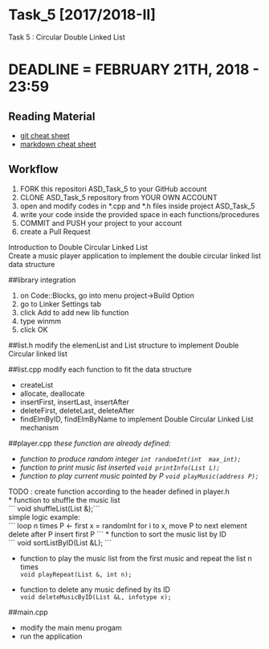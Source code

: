 # Task_5 [2017/2018-II]
Task 5 : Circular Double Linked List

# DEADLINE = FEBRUARY 21TH, 2018 - 23:59

## Reading Material
* [git cheat sheet](https://education.github.com/git-cheat-sheet-education.pdf)
* [markdown cheat sheet](https://enterprise.github.com/downloads/en/markdown-cheatsheet.pdf)

## Workflow
1. FORK this repositori ASD_Task_5 to your GitHub account
2. CLONE ASD_Task_5 repository from YOUR OWN ACCOUNT
3. open and modify codes in *.cpp and *.h files inside project ASD_Task_5
4. write your code inside the provided space in each functions/procedures 
5. COMMIT and PUSH your project to your account
6. create a Pull Request

Introduction to Double Circular Linked List  <br>
Create a music player application to implement the double circular linked list data structure

##library integration
1. on Code::Blocks, go into menu project->Build Option
2. go to Linker Settings tab
3. click Add to add new lib function
4. type winmm 
5. click OK

##list.h
modify the elemenList and List structure to implement Double Circular linked list
	
##list.cpp
modify each function to fit the data structure
* createList
* allocate, deallocate
* insertFirst, insertLast, insertAfter
* deleteFirst, deleteLast, deleteAfter
* findElmByID, findElmByName
to implement Double Circular Linked List mechanism
	
##player.cpp
<i>these function are already defined:
* function to produce random integer
  ```int randomInt(int  max_int);``` <br>
* function to print music list inserted
  ```void printInfo(List L);``` <br>
* function to play current music pointed by P
  ```void playMusic(address P);```   <br>
</i>
TODO : 
create function according to the header defined in player.h<br>
* function to shuffle the music list <br>
  ``` void shuffleList(List &);```<br>
  simple logic example: <br>
  ```
	loop n times
		P <- first
		x = randomInt
		for i to x, 
			move P to next element
		delete after P
		insert first P
  ```
* function to sort the music list by ID <br>
  ``` void sortListByID(List &L); ``` <br>
  
* function to play the music list from the first music and repeat the list n times  <br>
  ```void playRepeat(List &, int n);``` <br>
  
* function to delete any music defined by its ID<br>
  ```void deleteMusicByID(List &L, infotype x);```
	
		
##main.cpp
* modify the main menu progam
* run the application
	
